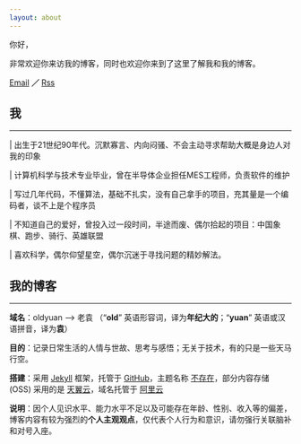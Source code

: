 ```yaml
---
layout: about
---
```


你好，

非常欢迎你来访我的博客，同时也欢迎你来到了这里了解我和我的博客。

[Email](mailto:yuianch@outlook.it) **／** [Rss](https://oldyuan.com/feed)



## 我

----------------------------------------------------------------------------------------------------------------------

| 出生于21世纪90年代。沉默寡言、内向闷骚、不会主动寻求帮助大概是身边人对我的印象



| 计算机科学与技术专业毕业，曾在半导体企业担任MES工程师，负责软件的维护



| 写过几年代码，不懂算法，基础不扎实，没有自己拿手的项目，充其量是一个编码者，谈不上是个程序员



| 不知道自己的爱好，曾投入过一段时间，半途而废、偶尔拾起的项目：中国象棋、跑步、骑行、英雄联盟



| 喜欢科学，偶尔仰望星空，偶尔沉迷于寻找问题的精妙解法。



## 我的博客



--------------------------------------------------------------------------------------------------------------------------------

**域名**：oldyuan --> 老袁 （“**old**” 英语形容词，译为**年纪大的**；“**yuan**” 英语或汉语拼音，译为**袁**）



**目的**：记录日常生活的人情与世故、思考与感悟；无关于技术，有的只是一些天马行空。



**搭建**：采用 [Jekyll](https://www.jekyll.com.cn/) 框架，托管于 [GitHub](https://www.github.com/)，主题名称 [不存在](https://oldbyuan.com/404.html)，部分内容存储 (OSS) 采用的是 [天翼云](https://www.ctyun.cn/)，域名托管于 [阿里云](https://www.aliyun.com/)



**说明**：因个人见识水平、能力水平不足以及可能存在年龄、性别、收入等的偏差，博客内容有较为强烈的**个人主观观点**，仅代表个人行为和意识，请勿强行关联脑补和对号入座。
